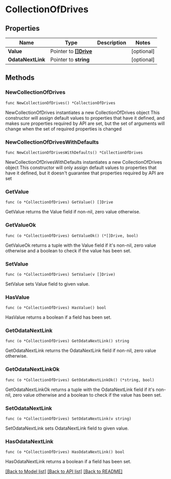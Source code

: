 # CollectionOfDrives

## Properties

Name | Type | Description | Notes
------------ | ------------- | ------------- | -------------
**Value** | Pointer to [**[]Drive**](Drive.md) |  | [optional] 
**OdataNextLink** | Pointer to **string** |  | [optional] 

## Methods

### NewCollectionOfDrives

`func NewCollectionOfDrives() *CollectionOfDrives`

NewCollectionOfDrives instantiates a new CollectionOfDrives object
This constructor will assign default values to properties that have it defined,
and makes sure properties required by API are set, but the set of arguments
will change when the set of required properties is changed

### NewCollectionOfDrivesWithDefaults

`func NewCollectionOfDrivesWithDefaults() *CollectionOfDrives`

NewCollectionOfDrivesWithDefaults instantiates a new CollectionOfDrives object
This constructor will only assign default values to properties that have it defined,
but it doesn't guarantee that properties required by API are set

### GetValue

`func (o *CollectionOfDrives) GetValue() []Drive`

GetValue returns the Value field if non-nil, zero value otherwise.

### GetValueOk

`func (o *CollectionOfDrives) GetValueOk() (*[]Drive, bool)`

GetValueOk returns a tuple with the Value field if it's non-nil, zero value otherwise
and a boolean to check if the value has been set.

### SetValue

`func (o *CollectionOfDrives) SetValue(v []Drive)`

SetValue sets Value field to given value.

### HasValue

`func (o *CollectionOfDrives) HasValue() bool`

HasValue returns a boolean if a field has been set.

### GetOdataNextLink

`func (o *CollectionOfDrives) GetOdataNextLink() string`

GetOdataNextLink returns the OdataNextLink field if non-nil, zero value otherwise.

### GetOdataNextLinkOk

`func (o *CollectionOfDrives) GetOdataNextLinkOk() (*string, bool)`

GetOdataNextLinkOk returns a tuple with the OdataNextLink field if it's non-nil, zero value otherwise
and a boolean to check if the value has been set.

### SetOdataNextLink

`func (o *CollectionOfDrives) SetOdataNextLink(v string)`

SetOdataNextLink sets OdataNextLink field to given value.

### HasOdataNextLink

`func (o *CollectionOfDrives) HasOdataNextLink() bool`

HasOdataNextLink returns a boolean if a field has been set.


[[Back to Model list]](../README.md#documentation-for-models) [[Back to API list]](../README.md#documentation-for-api-endpoints) [[Back to README]](../README.md)


